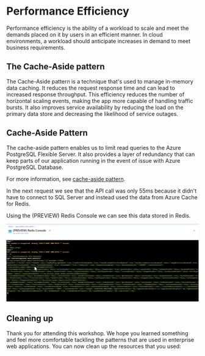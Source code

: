 # Performance Efficiency

Performance efficiency is the ability of a workload to scale and meet the demands placed on it by users in an efficient manner. In cloud environments, a workload should anticipate increases in demand to meet business requirements.

## The Cache-Aside pattern

The Cache-Aside pattern is a technique that's used to manage in-memory data caching. It reduces the request response time and can lead to increased response throughput. This efficiency reduces the number of horizontal scaling events, making the app more capable of handling traffic bursts. It also improves service availability by reducing the load on the primary data store and decreasing the likelihood of service outages.

## Cache-Aside Pattern

The cache-aside pattern enables us to limit read queries to  the Azure PostgreSQL Flexible Server. It also provides a layer of redundancy that can keep parts of our application running in the event of issue with Azure PostgreSQL Database.

For more information, see [cache-aside pattern](https://learn.microsoft.com/azure/architecture/patterns/cache-aside).

In the next request we see that the API call was only 55ms because it didn't have to connect to SQL Server and instead used the data from Azure Cache for Redis.

Using the (PREVIEW) Redis Console we can see this data stored in Redis.

![image of Azure Cache for Redis Console shows user settings](images/proseware-redis.png)

## Cleaning up

Thank you for attending this workshop.  We hope you learned something and feel more comfortable tackling the patterns that are used in enterprise web applications.  You can now clean up the resources that you used:

